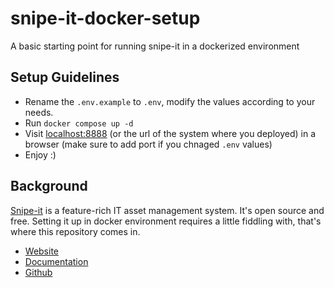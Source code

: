 # snipe-it-docker-setup
A basic starting point for running snipe-it in a dockerized environment

## Setup Guidelines
- Rename the `.env.example` to `.env`, modify the values according to your needs.
- Run `docker compose up -d`
- Visit [localhost:8888](http://localhost:8888) (or the url of the system where you deployed) in a browser (make sure to add port if you chnaged `.env` values)
- Enjoy :)

## Background
[Snipe-it](https://snipeitapp.com/) is a feature-rich IT asset management system.
It's open source and free. Setting it up in docker environment requires a little fiddling with,
that's where this repository comes in.
- [Website](https://snipeitapp.com/)
- [Documentation](https://snipe-it.readme.io/docs)
- [Github](https://github.com/snipe/snipe-it)